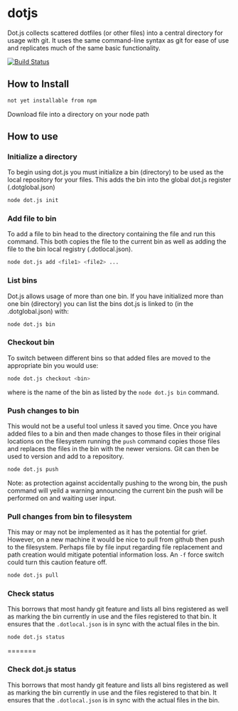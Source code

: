 # dotjs

Dot.js collects scattered dotfiles (or other files) into a central directory for usage with git. It uses the same command-line syntax as git for ease of use and replicates much of the same basic functionality. 

[![Build Status](https://secure.travis-ci.org/Postlethwaite/gitbin.png)](http://travis-ci.org/Postlethwaite/gitbin)


## How to Install
```bash
not yet installable from npm
```
Download file into a directory on your node path

## How to use

### Initialize a directory
To begin using dot.js you must initialize a bin (directory) to be used as the local repository for your files. This adds the bin into the global dot.js register (.dotglobal.json)

```bash
node dot.js init
```

### Add file to bin
To add a file to bin head to the directory containing the file and run this command. This both copies the file to the current bin as well as adding the file to the bin local registry (.dotlocal.json).
```bash
node dot.js add <file1> <file2> ...
```

### List bins
Dot.js allows usage of more than one bin. If you have initialized more than one bin (directory) you can list the bins dot.js is linked to (in the .dotglobal.json) with:
```bash
node dot.js bin
```

### Checkout bin
To switch between different bins so that added files are moved to the appropriate bin you would use:
```bash
node dot.js checkout <bin>
```
where <bin> is the name of the bin as listed by the `node dot.js bin` command.

### Push changes to bin
This would not be a useful tool unless it saved you time. Once you have added files to a bin and then made changes to those files in their original locations on the filesystem running the `push` command copies those files and replaces the files in the bin with the newer versions. Git can then be used to version and add to a repository.
```bash
node dot.js push
```
Note: as protection against accidentally pushing to the wrong bin, the push command will yeild a warning announcing the current bin the push will be performed on and waiting user input.

### Pull changes from bin to filesystem
This may or may not be implemented as it has the potential for grief. However, on a new machine it would be nice to pull from github then push to the filesystem. Perhaps file by file input regarding file replacement and path creation would mitigate potential information loss. An `-f` force switch could turn this caution feature off.
```bash
node dot.js pull
```

### Check status
This borrows that most handy git feature and lists all bins registered as well as marking the bin currently in use and the files registered to that bin. It ensures that the `.dotlocal.json` is in sync with the actual files in the bin.
```bash
node dot.js status
```
=======
### Check dot.js status
This borrows that most handy git feature and lists all bins registered as well as marking the bin currently in use and the files registered to that bin. It ensures that the `.dotlocal.json` is in sync with the actual files in the bin.


